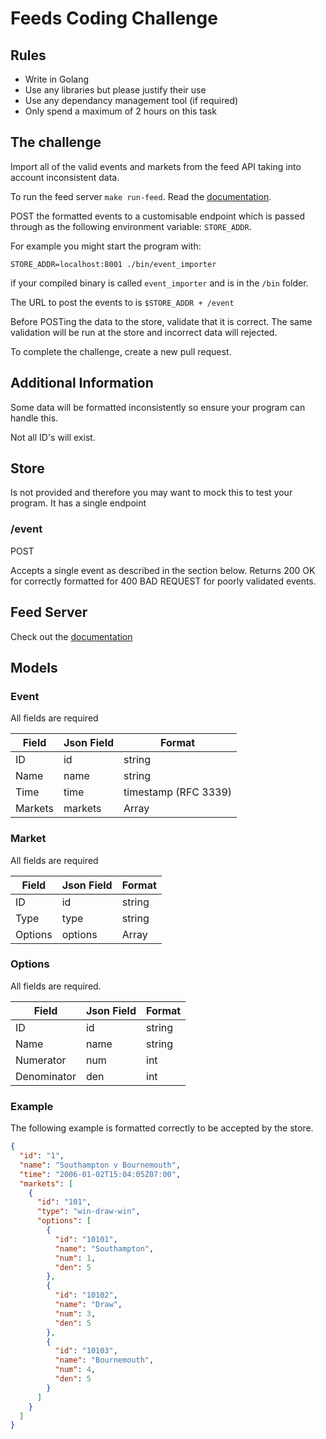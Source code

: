 # Feeds Coding Challenge

## Rules

* Write in Golang
* Use any libraries but please justify their use
* Use any dependancy management tool (if required)
* Only spend a maximum of 2 hours on this task

## The challenge

Import all of the valid events and markets from the feed API taking into account
inconsistent data.

To run the feed server `make run-feed`. Read the [documentation](feed/README.md).

POST the formatted events to a customisable endpoint which is passed through as
the following environment variable: `STORE_ADDR`.

For example you might start the program with:
```
STORE_ADDR=localhost:8001 ./bin/event_importer
```

if your compiled binary is called `event_importer` and is in the `/bin` folder.

The URL to post the events to is `$STORE_ADDR + /event`

Before POSTing the data to the store, validate that it is correct. The same
validation will be run at the store and incorrect data will rejected.

To complete the challenge, create a new pull request.

## Additional Information

Some data will be formatted inconsistently so ensure your program can handle this.

Not all ID's will exist.

## Store

Is not provided and therefore you may want to mock this to test your program. It
has a single endpoint

### /event

POST

Accepts a single event as described in the section below. Returns 200 OK for
correctly formatted for 400 BAD REQUEST for poorly validated events.

## Feed Server

Check out the [documentation](feed/README.md)

## Models

### Event

All fields are required

| Field | Json Field | Format               |
| ----- | ---------- | -------------------- |
| ID    | id         | string               |
| Name  | name       | string               |
| Time  | time       | timestamp (RFC 3339) |
| Markets | markets | Array |

### Market

All fields are required

| Field | Json Field | Format               |
| ----- | ---------- | -------------------- |
| ID    | id         | string               |
| Type  | type       | string               |
| Options | options | Array |

### Options

All fields are required.

| Field | Json Field | Format               |
| ----- | ---------- | -------------------- |
| ID    | id         | string               |
| Name  | name       | string               |
| Numerator | num | int |
| Denominator | den | int |

### Example
The following example is formatted correctly to be accepted by the store.
```json
{
  "id": "1",
  "name": "Southampton v Bournemouth",
  "time": "2006-01-02T15:04:05Z07:00",
  "markets": [
    {
      "id": "101",
      "type": "win-draw-win",
      "options": [
        {
          "id": "10101",
          "name": "Southampton",
          "num": 1,
          "den": 5
        },
        {
          "id": "10102",
          "name": "Draw",
          "num": 3,
          "den": 5
        },
        {
          "id": "10103",
          "name": "Bournemouth",
          "num": 4,
          "den": 5
        }
      ]
    }
  ]
}
```
